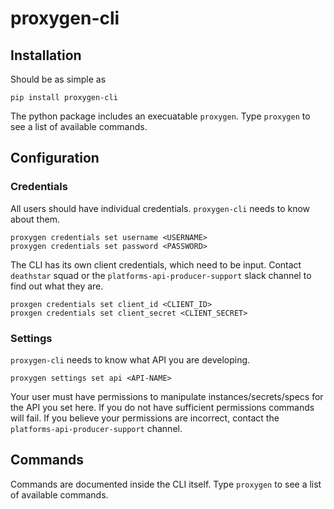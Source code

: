 # proxygen-cli

## Installation

Should be as simple as
```
pip install proxygen-cli
```
The python package includes an execuatable `proxygen`.
Type `proxygen` to see a list of available commands.


## Configuration

### Credentials

All users should have individual credentials.
`proxygen-cli` needs to know about them.

```
proxygen credentials set username <USERNAME>
proxygen credentials set password <PASSWORD>
```

The CLI has its own client credentials, which need to be input.
Contact `deathstar` squad or the `platforms-api-producer-support` slack channel to find out what they are.
```
proxgen credentials set client_id <CLIENT_ID>
proxgen credentials set client_secret <CLIENT_SECRET>
```


### Settings
`proxygen-cli` needs to know what API you are developing.

```
proxygen settings set api <API-NAME>
```
Your user must have permissions to manipulate instances/secrets/specs for the API you set here.
If you do not have sufficient permissions commands will fail.
If you believe your permissions are incorrect, contact the `platforms-api-producer-support` channel.

## Commands
Commands are documented inside the CLI itself.
Type `proxygen` to see a list of available commands.
